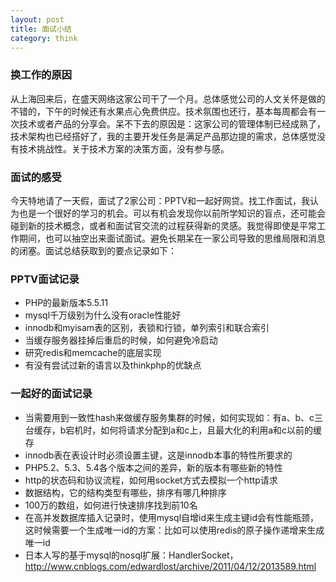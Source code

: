 ```yaml
---
layout: post
title: 面试小结
category: think
---
```


### 换工作的原因
从上海回来后，在盛天网络这家公司干了一个月。总体感觉公司的人文关怀是做的不错的，下午的时候还有水果点心免费供应。技术氛围也还行，基本每周都会有一次技术或者产品的分享会。呆不下去的原因是：这家公司的管理体制已经成熟了，技术架构也已经搭好了，我的主要开发任务是满足产品那边提的需求，总体感觉没有技术挑战性。关于技术方案的决策方面，没有参与感。

### 面试的感受
今天特地请了一天假，面试了2家公司：PPTV和一起好网贷。找工作面试，我认为也是一个很好的学习的机会。可以有机会发现你以前所学知识的盲点，还可能会碰到新的技术概念，或者和面试官交流的过程获得新的灵感。我觉得即使是平常工作期间，也可以抽空出来面试面试。避免长期呆在一家公司导致的思维局限和消息的闭塞。面试总结获取到的要点记录如下：

### PPTV面试记录
* PHP的最新版本5.5.11
* mysql千万级别为什么没有oracle性能好
* innodb和myisam表的区别，表锁和行锁，单列索引和联合索引
* 当缓存服务器挂掉后重启的时候，如何避免冷启动
* 研究redis和memcache的底层实现
* 有没有尝试过新的语言以及thinkphp的优缺点

### 一起好的面试记录
* 当需要用到一致性hash来做缓存服务集群的时候，如何实现如：有a、b、c三台缓存，b宕机时，如何将请求分配到a和c上，且最大化的利用a和c以前的缓存
* innodb表在表设计时必须设置主键，这是innodb本事的特性所要求的
* PHP5.2、5.3、5.4各个版本之间的差异，新的版本有哪些新的特性
* http的状态码和协议流程，如何用socket方式去模拟一个http请求
* 数据结构，它的结构类型有哪些，排序有哪几种排序
* 100万的数组，如何进行快速排序找到前10名
* 在高并发数据库插入记录时，使用mysql自增id来生成主键id会有性能瓶颈，这时候需要一个生成唯一id的方案：比如可以使用redis的原子操作递增来生成唯一id
* 日本人写的基于mysql的nosql扩展：HandlerSocket，http://www.cnblogs.com/edwardlost/archive/2011/04/12/2013589.html

